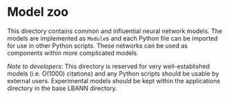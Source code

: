 # Model zoo

This directory contains common and influential neural network
models. The models are implemented as `Module`s and each Python file
can be imported for use in other Python scripts. These networks can be
used as components within more complicated models.

_Note to developers_: This directory is reserved for very
well-established models (i.e. O(1000) citations) and any Python
scripts should be usable by external users. Experimental models
should be kept within the applications directory in the base LBANN
directory.
